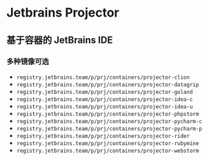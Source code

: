 # Jetbrains Projector

## 基于容器的 JetBrains IDE

### 多种镜像可选

- `registry.jetbrains.team/p/prj/containers/projector-clion`
- `registry.jetbrains.team/p/prj/containers/projector-datagrip`
- `registry.jetbrains.team/p/prj/containers/projector-goland`
- `registry.jetbrains.team/p/prj/containers/projector-idea-c`
- `registry.jetbrains.team/p/prj/containers/projector-idea-u`
- `registry.jetbrains.team/p/prj/containers/projector-phpstorm`
- `registry.jetbrains.team/p/prj/containers/projector-pycharm-c`
- `registry.jetbrains.team/p/prj/containers/projector-pycharm-p`
- `registry.jetbrains.team/p/prj/containers/projector-rider`
- `registry.jetbrains.team/p/prj/containers/projector-rubymine`
- `registry.jetbrains.team/p/prj/containers/projector-webstorm`
